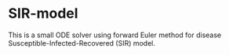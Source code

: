 # SIR-model
This is a small ODE solver using forward Euler method for disease Susceptible-Infected-Recovered (SIR) model.
